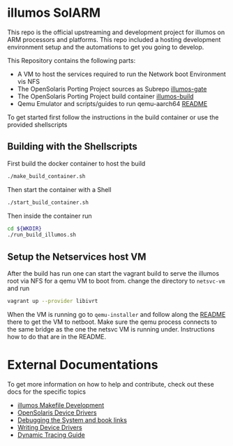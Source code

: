 # illumos SolARM
This repo is the official upstreaming and development project for illumos on ARM processors and platforms. This repo included a hosting development environment setup and the automations to get you going to develop.

This Repository contains the following parts:
- A VM to host the services required to run the Network boot Environment vis NFS
- The OpenSolaris Porting Project sources as Subrepo [illumos-gate](https://github.com/n-hys/illumos-gate)
- The OpenSolaris Porting Project build container [illumos-build](https://github.com/n-hys/illumos-build)
- Qemu Emulator and scripts/guides to run qemu-aarch64 [README](./qemu-installer/README.md)

To get started first follow the instructions in the build container or use the provided shellscripts

## Building with the Shellscripts
First build the docker container to host the build
```bash
./make_build_container.sh
```

Then start the container with a Shell
```bash
./start_build_container.sh
```

Then inside the container run
```bash
cd ${WKDIR}
./run_build_illumos.sh
```

## Setup the Netservices host VM
After the build has run one can start the vagrant build to serve the illumos root via NFS for a qemu VM to boot from.
change the directory to `netsvc-vm` and run
```bash
vagrant up --provider libivrt
```
When the VM is running go to `qemu-installer` and follow along the [README](./qemu-installer/README.md) there to get the 
VM to netboot. Make sure the qemu process connects to the same bridge as the one the netsvc VM is running under. Instructions how to do that are in the README.

# External Documentations
To get more information on how to help and contribute, check out these docs for the specific topics

- [illumos Makefile Development](https://www.illumos.org/books/dev/layout.html)
- [OpenSolaris Device Drivers](https://dlc.openindiana.org/docs/osol/20090715/DRIVER/html/docinfo.html)
- [Debugging the System and book links](https://illumos.org/docs/user-guide/debug-systems/)
- [Writing Device Drivers](https://illumos.org/books/wdd/preface.html#preface)
- [Dynamic Tracing Guide](https://illumos.org/books/dtrace/preface.html#preface)
